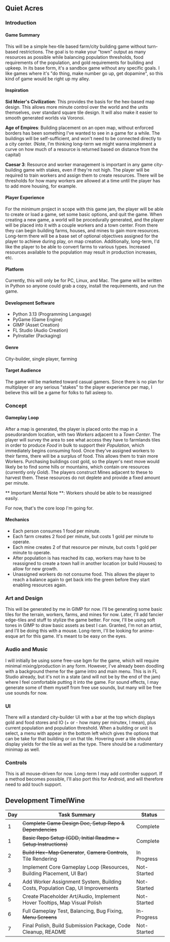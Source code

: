 ## Quiet Acres

### Introduction

#### Game Summary

This will be a simple hex-tile based farm/city building game without turn-based restrictions.  The goal is to make your "town" output as many resources as possible while balancing population thresholds, food requirements of the population, and gold requirements for building and upkeep.  In its base form, it's a sandbox game without any specific goals.  I like games where it's "do thing, make number go up, get dopamine", so this kind of game would be right up my alley.

#### Inspiration

**Sid Meier's Civilization**: This provides the basis for the hex-based map design.  This allows more minute control over the world and the units themselves, over standard square tile design.  It will also make it easier to smooth generated worlds via Voronoi.

**Age of Empires**: Building placement on an open map, without enforced borders has been something I've wanted to see in a game for a while.  The buildings will be self-sufficient, and won't need to be connected directly to a city center.  (Note, I'm thinking long-term we might wanna implement a curve on how much of a resource is returned based on distance from the capital)

**Caesar 3**: Resource and worker management is important in any game city-building game with stakes, even if they're not high.  The player will be required to train workers and assign them to create resources.  There will be thresholds for how many workers are allowed at a time until the player has to add more housing, for example.

#### Player Experience

For the minimum project in scope with this game jam, the player will be able to create or load a game, set some basic options, and quit the game.  When creating a new game, a world will be procedurally generated, and the player will be placed into it with a couple workers and a town center.  From there they can begin building farms, houses, and mines to gain more resources.  Long-term there will be a base set of optional objectives assigned for the player to achieve during play, on map creation.  Additionally, long-term, I'd like the player to be able to convert farms to various types.  Increased resources available to the population may result in production increases, etc.

#### Platform

Currently, this will only be for PC, Linux, and Mac.  The game will be written in Python so anyone could grab a copy, install the requirements, and run the game.

#### Development Software

* Python 3.13 (Programming Language)
* PyGame (Game Engine)
* GIMP (Asset Creation)
* FL Studio (Audio Creation)
* PyInstaller (Packaging)

#### Genre

City-builder, single player, farming

#### Target Audience

The game will be marketed toward casual gamers.  Since there is no plan for multiplayer or any serious "stakes" to the player experience per map, I believe this will be a game for folks to fall asleep to.  

### Concept

#### Gameplay Loop

After a map is generated, the player is placed onto the map in a pseudorandom location, with two *Workers* adjacent to a *Town Center*.  The player will survey the area to see what access they have to farmlands tiles in order to produce *Food* in bulk to support their *Population*, which immediately begins consuming food.  Once they've assigned workers to their farms, there will be a surplus of food.  This allows them to train more Workers.  Purchasing buildings cost gold, so the player's next move would likely be to find some hills or mountains, which contain ore resources (currently only *Gold*).  The players construct Mines adjacent to these to harvest them.  These resources do not deplete and provide a fixed amount per minute.

** Important Mental Note **: Workers should be able to be reassigned easily.

For now, that's the core loop I'm going for.

#### Mechanics

* Each person consumes 1 food per minute.
* Each farm creates 2 food per minute, but costs 1 gold per minute to operate.
* Each mine creates 2 of that resource per minute, but costs 1 gold per minute to operate.
* After population is has reached its cap, workers may have to be reassigned to create a town hall in another location (or build Houses) to allow for new growth.
* Unassigned workers do not consume food.  This allows the player to reach a balance again to get back into the green before they start enabling resources again.

### Art and Design

This will be generated by me in GIMP for now.  I'll be generating some basic tiles for the terrain, workers, farms, and mines for now.  Later, I'll add fancier edge-tiles and stuff to stylize the game better.  For now, I'll be using soft tones in GIMP to draw basic assets as best I can.  Granted, I'm not an artist, and I'll be doing this with a mouse.  Long-term, I'll be looking for anime-esque art for this game.  It's meant to be easy on the eyes.  

### Audio and Music

I will initially be using some free-use bgm for the game, which will require minimal mixing/production in any form.  However, I've already been doodling with a background theme for the game intro and main menu.  This is in FL Studio already, but it's not in a state (and will not be by the end of the jam) where I feel comfortable putting it into the game.  For sound effects, I may generate some of them myself from free use sounds, but many will be free use sounds for now.

### UI

There will a standard city-builder UI with a bar at the top which displays gold and food stores and IO (+ or - how many per minutex, I mean), plus current population and population threshold.  When a building or unit is select, a menu with appear in the bottom left which gives the options that can be take for that building or on that tile.  Hovering over a tile should display yields for the tile as well as the type.  There should be a rudimentary minimap as well.

### Controls

This is all mouse-driven for now.  Long-term I may add controller support.  If a method becomes possible, I'll also port this for Android, and will therefore need to add touch support.

## Development TimelWine

| Day | Task Summary | Status |
| --- | ------------ | ------ |
| 1 | ~~Complete Game Design Doc, Setup Repo & Dependencies~~ | Complete |
| 1 | ~~Basic Repo Setup (GDD, Initial Readme + Setup Instructions)~~ | Complete |
| 2 | ~~Build Hex-Map Generator~~, ~~Camera Controls~~, Tile Rendering | In Progress |
| 3 | Implement Core Gameplay Loop (Resources, Building Placement, UI Bar) | Not-Started |
| 4 | Add Worker Assignment System, Building Costs, Population Cap, UI Improvements | Not-Started |
| 5 | Create Placeholder Art/Audio, Implement Hover Tooltips, Map Visual Polish | Not-Started |
| 6 | Full Gameplay Test, Balancing, Bug Fixing, ~~Menu Screens~~ | In-Progress |
| 7 | Final Polish, Build Submission Package, Code Cleanup, README | Not-Started |
